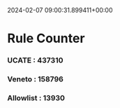 2024-02-07 09:00:31.899411+00:00
# Rule Counter 
 ### UCATE : 437310

 ### Veneto : 158796

 ### Allowlist : 13930
